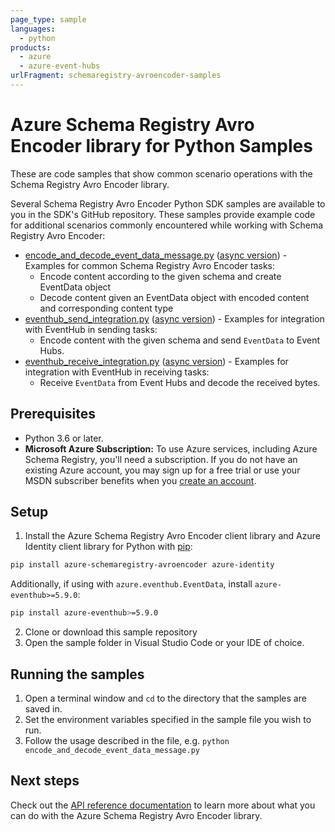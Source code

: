 ```yaml
---
page_type: sample
languages:
  - python
products:
  - azure
  - azure-event-hubs
urlFragment: schemaregistry-avroencoder-samples
---
```


# Azure Schema Registry Avro Encoder library for Python Samples

These are code samples that show common scenario operations with the Schema Registry Avro Encoder library.

Several Schema Registry Avro Encoder Python SDK samples are available to you in the SDK's GitHub repository. These samples provide example code for additional scenarios commonly encountered while working with Schema Registry Avro Encoder:

* [encode_and_decode_event_data_message.py][encode_and_decode_event_data_message_sample] ([async version][encode_and_decode_event_data_message_async_sample]) - Examples for common Schema Registry Avro Encoder tasks:
    * Encode content according to the given schema and create EventData object
    * Decode content given an EventData object with encoded content and corresponding content type
* [eventhub_send_integration.py][eventhub_send_integration_sample] ([async version][eventhub_send_integration_async_sample]) - Examples for integration with EventHub in sending tasks:
    * Encode content with the given schema and send `EventData` to Event Hubs.
* [eventhub_receive_integration.py][eventhub_receive_integration_sample] ([async version][eventhub_receive_integration_async_sample]) - Examples for integration with EventHub in receiving tasks:
    * Receive `EventData` from Event Hubs and decode the received bytes.

## Prerequisites
- Python 3.6 or later.
- **Microsoft Azure Subscription:**  To use Azure services, including Azure Schema Registry, you'll need a subscription.
If you do not have an existing Azure account, you may sign up for a free trial or use your MSDN subscriber benefits when you [create an account](https://account.windowsazure.com/Home/Index).

## Setup

1. Install the Azure Schema Registry Avro Encoder client library and Azure Identity client library for Python with [pip](https://pypi.org/project/pip/):

```bash
pip install azure-schemaregistry-avroencoder azure-identity
```

Additionally, if using with `azure.eventhub.EventData`, install `azure-eventhub>=5.9.0`:

```bash
pip install azure-eventhub>=5.9.0
```

2. Clone or download this sample repository
3. Open the sample folder in Visual Studio Code or your IDE of choice.

## Running the samples

1. Open a terminal window and `cd` to the directory that the samples are saved in.
2. Set the environment variables specified in the sample file you wish to run.
3. Follow the usage described in the file, e.g. `python encode_and_decode_event_data_message.py`

## Next steps

Check out the [API reference documentation][api_reference] to learn more about
what you can do with the Azure Schema Registry Avro Encoder library.

<!-- LINKS -->
[encode_and_decode_event_data_message_sample]: https://github.com/Azure/azure-sdk-for-python/tree/main/sdk/schemaregistry/azure-schemaregistry-avroencoder/samples/sync_samples/encode_and_decode_event_data_message.py
[eventhub_send_integration_sample]:  https://github.com/Azure/azure-sdk-for-python/tree/main/sdk/schemaregistry/azure-schemaregistry-avroencoder/samples/sync_samples/eventhub_send_integration.py
[eventhub_receive_integration_sample]:  https://github.com/Azure/azure-sdk-for-python/tree/main/sdk/schemaregistry/azure-schemaregistry-avroencoder/samples/sync_samples/eventhub_receive_integration.py
[encode_and_decode_event_data_message_async_sample]: https://github.com/Azure/azure-sdk-for-python/tree/main/sdk/schemaregistry/azure-schemaregistry-avroencoder/samples/async_samples/encode_and_decode_event_data_message_async.py
[eventhub_send_integration_async_sample]:  https://github.com/Azure/azure-sdk-for-python/tree/main/sdk/schemaregistry/azure-schemaregistry-avroencoder/samples/async_samples/eventhub_send_integration_async.py
[eventhub_receive_integration_async_sample]:  https://github.com/Azure/azure-sdk-for-python/tree/main/sdk/schemaregistry/azure-schemaregistry-avroencoder/samples/async_samples/eventhub_receive_integration_async.py
[api_reference]: https://docs.microsoft.com/python/api/overview/azure/schemaregistry-avroencoder-readme
